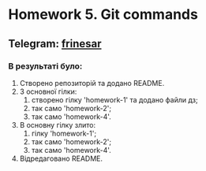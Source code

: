 # Homework 5. Git commands
## Telegram: [frinesar]("https://t.me/Frinesar")

### В результаті було:
1. Створено репозиторій та додано README.
2. З основної гілки:
    1. створено гілку 'homework-1' та додано файли дз;
    2. так само 'homework-2';
    3. так само 'homework-4'.
3. В основну гілку злито:
    1. гілку 'homework-1';
    2. так само 'homework-2';
    3. так само 'homework-4'.
4. Відредаговано README.

